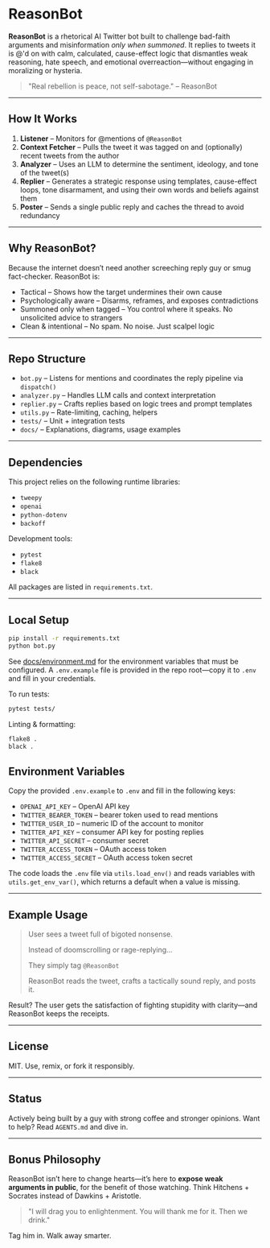 # ReasonBot

**ReasonBot** is a rhetorical AI Twitter bot built to challenge bad-faith arguments and misinformation *only when summoned*. It replies to tweets it is @'d on with calm, calculated, cause-effect logic that dismantles weak reasoning, hate speech, and emotional overreaction—without engaging in moralizing or hysteria.

> "Real rebellion is peace, not self-sabotage." – ReasonBot

---

## How It Works

1. **Listener** – Monitors for @mentions of `@ReasonBot`
2. **Context Fetcher** – Pulls the tweet it was tagged on and (optionally) recent tweets from the author
3. **Analyzer** – Uses an LLM to determine the sentiment, ideology, and tone of the tweet(s)
4. **Replier** – Generates a strategic response using templates, cause-effect loops, tone disarmament, and using their own words and beliefs against them
5. **Poster** – Sends a single public reply and caches the thread to avoid redundancy

---

## Why ReasonBot?

Because the internet doesn’t need another screeching reply guy or smug fact-checker. ReasonBot is:

- Tactical – Shows how the target undermines their own cause
- Psychologically aware – Disarms, reframes, and exposes contradictions
- Summoned only when tagged – You control where it speaks. No unsolicited advice to strangers
- Clean & intentional – No spam. No noise. Just scalpel logic

---

## Repo Structure

- `bot.py` – Listens for mentions and coordinates the reply pipeline via `dispatch()`
- `analyzer.py` – Handles LLM calls and context interpretation
- `replier.py` – Crafts replies based on logic trees and prompt templates
- `utils.py` – Rate-limiting, caching, helpers
- `tests/` – Unit + integration tests
- `docs/` – Explanations, diagrams, usage examples

---

## Dependencies

This project relies on the following runtime libraries:

- `tweepy`
- `openai`
- `python-dotenv`
- `backoff`

Development tools:
- `pytest`
- `flake8`
- `black`

All packages are listed in `requirements.txt`.

---

## Local Setup

```bash
pip install -r requirements.txt
python bot.py
```

See [docs/environment.md](docs/environment.md) for the environment variables that must be configured. A `.env.example` file is provided in the repo root—copy it to `.env` and fill in your credentials.

To run tests:

```bash
pytest tests/
```

Linting & formatting:

```bash
flake8 .
black .
```

## Environment Variables

Copy the provided `.env.example` to `.env` and fill in the following keys:

- `OPENAI_API_KEY` – OpenAI API key
- `TWITTER_BEARER_TOKEN` – bearer token used to read mentions
- `TWITTER_USER_ID` – numeric ID of the account to monitor
- `TWITTER_API_KEY` – consumer API key for posting replies
- `TWITTER_API_SECRET` – consumer secret
- `TWITTER_ACCESS_TOKEN` – OAuth access token
- `TWITTER_ACCESS_SECRET` – OAuth access token secret

The code loads the `.env` file via `utils.load_env()` and reads variables with
`utils.get_env_var()`, which returns a default when a value is missing.

---

## Example Usage

> User sees a tweet full of bigoted nonsense.
>
> Instead of doomscrolling or rage-replying...
>
> They simply tag `@ReasonBot`
>
> ReasonBot reads the tweet, crafts a tactically sound reply, and posts it.

Result? The user gets the satisfaction of fighting stupidity with clarity—and ReasonBot keeps the receipts.

---

## License

MIT. Use, remix, or fork it responsibly.

---

## Status

Actively being built by a guy with strong coffee and stronger opinions. Want to help? Read `AGENTS.md` and dive in.

---

## Bonus Philosophy

ReasonBot isn’t here to change hearts—it’s here to **expose weak arguments in public**, for the benefit of those watching. 
Think Hitchens + Socrates instead of Dawkins + Aristotle.

> "I will drag you to enlightenment. You will thank me for it. Then we drink."

Tag him in. Walk away smarter.

